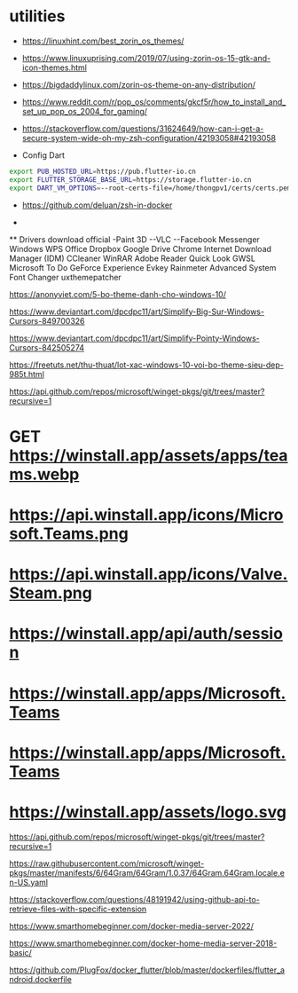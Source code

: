 # utilities

- https://linuxhint.com/best_zorin_os_themes/
- https://www.linuxuprising.com/2019/07/using-zorin-os-15-gtk-and-icon-themes.html
- https://bigdaddylinux.com/zorin-os-theme-on-any-distribution/
- https://www.reddit.com/r/pop_os/comments/gkcf5r/how_to_install_and_set_up_pop_os_2004_for_gaming/
- https://stackoverflow.com/questions/31624649/how-can-i-get-a-secure-system-wide-oh-my-zsh-configuration/42193058#42193058


- Config Dart
```bash
export PUB_HOSTED_URL=https://pub.flutter-io.cn
export FLUTTER_STORAGE_BASE_URL=https://storage.flutter-io.cn
export DART_VM_OPTIONS=--root-certs-file=/home/thongpv1/certs/certs.pem
```

- https://github.com/deluan/zsh-in-docker


* 
** Drivers download official
-Paint 3D
--VLC
--Facebook Messenger Windows
WPS Office
Dropbox
Google Drive
Chrome
Internet Download Manager (IDM)
CCleaner
WinRAR
Adobe Reader
Quick Look
GWSL
Microsoft To Do
GeForce Experience
Evkey
Rainmeter
Advanced System Font Changer
uxthemepatcher

https://anonyviet.com/5-bo-theme-danh-cho-windows-10/

https://www.deviantart.com/dpcdpc11/art/Simplify-Big-Sur-Windows-Cursors-849700326

https://www.deviantart.com/dpcdpc11/art/Simplify-Pointy-Windows-Cursors-842505274

https://freetuts.net/thu-thuat/lot-xac-windows-10-voi-bo-theme-sieu-dep-985t.html

https://api.github.com/repos/microsoft/winget-pkgs/git/trees/master?recursive=1

# GET https://winstall.app/assets/apps/teams.webp

# https://api.winstall.app/icons/Microsoft.Teams.png

# https://api.winstall.app/icons/Valve.Steam.png

# https://winstall.app/api/auth/session

# https://winstall.app/apps/Microsoft.Teams

# https://winstall.app/apps/Microsoft.Teams

# https://winstall.app/assets/logo.svg


https://api.github.com/repos/microsoft/winget-pkgs/git/trees/master?recursive=1

https://raw.githubusercontent.com/microsoft/winget-pkgs/master/manifests/6/64Gram/64Gram/1.0.37/64Gram.64Gram.locale.en-US.yaml

https://stackoverflow.com/questions/48191942/using-github-api-to-retrieve-files-with-specific-extension


https://www.smarthomebeginner.com/docker-media-server-2022/

https://www.smarthomebeginner.com/docker-home-media-server-2018-basic/

https://github.com/PlugFox/docker_flutter/blob/master/dockerfiles/flutter_android.dockerfile
